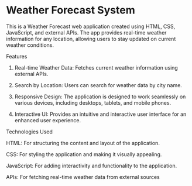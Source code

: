 # Weather Forecast System

This is a Weather Forecast web application created using HTML, CSS, JavaScript, and external APIs. The app provides real-time weather information for any location, allowing users to stay updated on current weather conditions.

Features

1) Real-time Weather Data: Fetches current weather information using external APIs.

2) Search by Location: Users can search for weather data by city name.

3) Responsive Design: The application is designed to work seamlessly on various devices, including desktops, tablets, and mobile phones.

4) Interactive UI: Provides an intuitive and interactive user interface for an enhanced user experience.


Technologies Used

HTML: For structuring the content and layout of the application.

CSS: For styling the application and making it visually appealing.

JavaScript: For adding interactivity and functionality to the application.

APIs: For fetching real-time weather data from external sources
